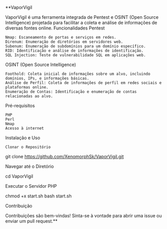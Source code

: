 **VaporVigil



VaporVigil é uma ferramenta integrada de Pentest e OSINT (Open Source Intelligence) projetada para facilitar a coleta e análise de informações de diversas fontes online.
Funcionalidades
Pentest

    Nmap: Escaneamento de portas e serviços em redes.
    Direnum: Enumeração de diretórios em servidores web.
    Subenum: Enumeração de subdomínios para um domínio específico.
    RID: Identificação e análise de informações de identificação.
    SQL Injection: Teste de vulnerabilidade SQL em aplicações web.

OSINT (Open Source Intelligence)

    Foothold: Coleta inicial de informações sobre um alvo, incluindo domínios, IPs, e informações básicas.
    Análise de Perfil: Coleta de informações de perfil em redes sociais e plataformas online.
    Enumeração de Contas: Identificação e enumeração de contas relacionadas ao alvo.

Pré-requisitos

    PHP
    Perl
    Nmap
    Acesso à internet

Instalação e Uso

    Clonar o Repositório

  

git clone https://github.com/XenomorphSk/VaporVigil.git

Navegar até o Diretório


cd VaporVigil

Executar o Servidor PHP

chmod +x start.sh
bash start.sh



Contribuição

Contribuições são bem-vindas! Sinta-se à vontade para abrir uma issue ou enviar um pull request.**
